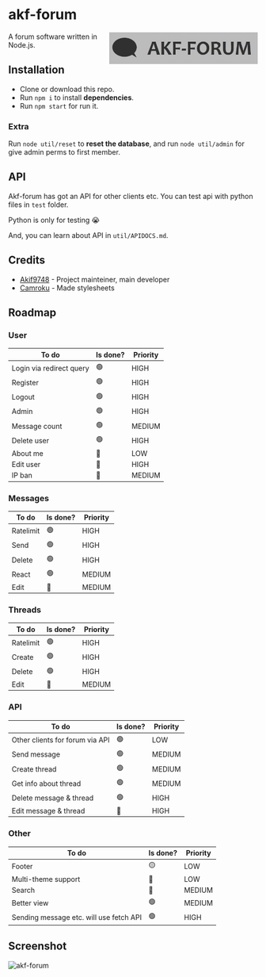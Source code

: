 # akf-forum
<img src="https://raw.githubusercontent.com/Akif9748/akf-forum/main/public/images/logo.jpg" align="right" width="300px" />

A forum software written in Node.js.

## Installation
- Clone or download this repo.
- Run `npm i` to install **dependencies**.
- Run `npm start` for run it. 

### Extra
Run `node util/reset` to **reset the database**, and run `node util/admin` for give admin perms to first member.

## API
Akf-forum has got an API for other clients etc. You can test api with python files in `test` folder. 

Python is only for testing 😭

And, you can learn about API in `util/APIDOCS.md`.

## Credits
* [Akif9748](https://github.com/Akif9748) - Project mainteiner, main developer
* [Camroku](https://github.com/Camroku) - Made stylesheets

## Roadmap
### User
| To do | Is done? | Priority |
| ----- | -------- | -------- |
| Login via redirect query | 🟢 | HIGH |
| Register | 🟢 | HIGH |
| Logout | 🟢 | HIGH |
| Admin | 🟢 | HIGH |
| Message count | 🟢 | MEDIUM |
| Delete user | 🟢 | HIGH |
| About me | 🔴 | LOW |
| Edit user | 🔴 | HIGH |
| IP ban | 🔴 | MEDIUM |

### Messages
| To do | Is done? | Priority |
| ----- | -------- | -------- |
| Ratelimit | 🟢 | HIGH |
| Send | 🟢 | HIGH |
| Delete | 🟢 | HIGH |
| React | 🟢 | MEDIUM |
| Edit | 🔴 | MEDIUM |

### Threads
| To do | Is done? | Priority |
| ----- | -------- | -------- |
| Ratelimit | 🟢 | HIGH |
| Create | 🟢 | HIGH |
| Delete | 🟢 | HIGH |
| Edit | 🔴 | MEDIUM |

### API
| To do | Is done? | Priority |
| ----- | -------- | -------- |
| Other clients for forum via API | 🟢 | LOW |
| Send message | 🟢 | MEDIUM |
| Create thread | 🟢 | MEDIUM |
| Get info about thread | 🟢 | MEDIUM |
| Delete message & thread | 🟢 | HIGH |
| Edit message & thread | 🔴 | HIGH |

### Other
| To do | Is done? | Priority |
| ----- | -------- | -------- |
| Footer | 🟡 | LOW |
| Multi-theme support | 🔴 | LOW |
| Search | 🔴 | MEDIUM |
| Better view | 🟢 | MEDIUM |
| Sending message etc. will use fetch API | 🟢 | HIGH |

## Screenshot
![akf-forum](https://user-images.githubusercontent.com/70021050/160255959-ef216cba-1348-4d4b-9347-fe67e21348e7.png)
